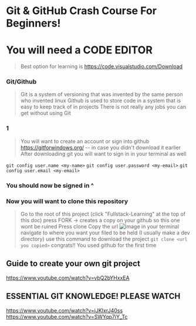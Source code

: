 # Git & GitHub Crash Course For Beginners!

# You will need a CODE EDITOR 
> Best option for learning is
> https://code.visualstudio.com/Download

### Git/Github
> Git is a system of versioning that was invented by the same person who invented linux
> Github is used to store code in a system that is easy to keep track of in projects
> There is not really any jobs you can get without using Git

### 1
> You will want to create an account or sign into github
> https://gitforwindows.org/ -- in case you didn't download it earlier
> After downloading git you will want to sign in in your terminal as well

`git config user.name <my-name>`
`git config user.password <my-email>`
`git config user.email <my-email>`

### You should now be signed in ^

### Now you will want to clone this repository
> Go to the root of this project (click "Fullstack-Learning" at the top of this doc)
> press FORK -> creates a copy on your github so this one wont be ruined
> Press clone
> Copy the url
> ![image](https://user-images.githubusercontent.com/50608600/113947844-c9cf6e00-97c8-11eb-9ea8-87583de1c874.png)
> in your terminal navigate to where you want your filed to be held (I usually make a dev directory)
> use this command to download the project
> `git clone <url you copied>`
> congrats!! You used github for the first time

## Guide to create your own git project
https://www.youtube.com/watch?v=vbQ2bYHxxEA

## ESSENTIAL GIT KNOWLEDGE! PLEASE WATCH
https://www.youtube.com/watch?v=iJKIxrJ40ss
https://www.youtube.com/watch?v=SWYqp7iY_Tc
